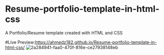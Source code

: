 # Resume-portfolio-template-in-html-css
A Portfolio/Resume template created with HTML and CSS

#Live Preview:https://ahmedz182.github.io/Resume-portfolio-template-in-html-css/
![2a284941-faa0-470f-816e-ce27938148eb](https://github.com/Ahmedz182/Resume-portfolio-template-in-html-css/assets/35397403/1c4b0ceb-8cd5-4bae-a659-19bbb14f520a)
